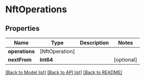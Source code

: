 # NftOperations

## Properties
Name | Type | Description | Notes
------------ | ------------- | ------------- | -------------
**operations** | [NftOperation] |  | 
**nextFrom** | **Int64** |  | [optional] 

[[Back to Model list]](../README.md#documentation-for-models) [[Back to API list]](../README.md#documentation-for-api-endpoints) [[Back to README]](../README.md)



